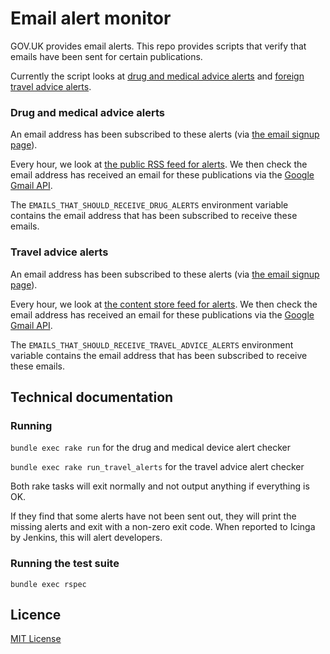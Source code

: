 # Email alert monitor

GOV.UK provides email alerts. This repo provides scripts that verify that
emails have been sent for certain publications.

Currently the script looks at [drug and medical advice
alerts](https://www.gov.uk/drug-device-alerts) and [foreign travel advice
alerts](https://www.gov.uk/foreign-travel-advice).

### Drug and medical advice alerts

An email address has been subscribed to these alerts (via [the email signup page](https://www.gov.uk/drug-device-alerts/email-signup)).

Every hour, we look at [the public RSS feed for alerts](https://www.gov.uk/drug-device-alerts.atom). We then check the
email address has received an email for these publications via the
[Google Gmail API](https://developers.google.com/gmail/api/).

The `EMAILS_THAT_SHOULD_RECEIVE_DRUG_ALERTS` environment variable
contains the email address that has been subscribed to receive these
emails.

### Travel advice alerts

An email address has been subscribed to these alerts (via [the email signup page](https://www.gov.uk/foreign-travel-advice/email-signup)).

Every hour, we look at [the content store feed for alerts](https://www.gov.uk/api/content/foreign-travel-advice). We then
check the email address has received an email for these publications via
the [Google Gmail API](https://developers.google.com/gmail/api/).

The `EMAILS_THAT_SHOULD_RECEIVE_TRAVEL_ADVICE_ALERTS` environment
variable contains the email address that has been subscribed to receive
these emails.

## Technical documentation

### Running

`bundle exec rake run` for the drug and medical device alert checker

`bundle exec rake run_travel_alerts` for the travel advice alert checker

Both rake tasks will exit normally and not output anything if everything
is OK.

If they find that some alerts have not been sent out, they will print the
missing alerts and exit with a non-zero exit code. When reported to Icinga
by Jenkins, this will alert developers.

### Running the test suite

`bundle exec rspec`

## Licence

[MIT License](LICENCE.txt)
